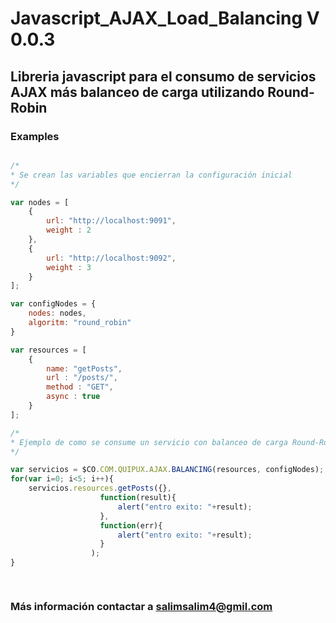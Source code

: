 # Javascript_AJAX_Load_Balancing V 0.0.3

## Libreria javascript para el consumo de servicios AJAX más balanceo de carga utilizando Round-Robin

### Examples

```javascript

/*
* Se crean las variables que encierran la configuración inicial
*/

var nodes = [
    {
        url: "http://localhost:9091",
        weight : 2
    },
    {
        url: "http://localhost:9092",
        weight : 3
    }
];

var configNodes = {
    nodes: nodes,
    algoritm: "round_robin"
}

var resources = [
    {
        name: "getPosts",
        url : "/posts/",
        method : "GET",
        async : true       
    }
];

/*
* Ejemplo de como se consume un servicio con balanceo de carga Round-Robin
*/

var servicios = $CO.COM.QUIPUX.AJAX.BALANCING(resources, configNodes);
for(var i=0; i<5; i++){
    servicios.resources.getPosts({},
                    function(result){
                        alert("entro exito: "+result);
                    },
                    function(err){
                        alert("entro exito: "+result);
                    }
                  );
}

						   
```

### Más información contactar a salimsalim4@gmil.com
